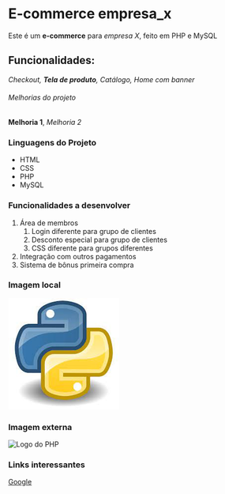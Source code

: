 # E-commerce empresa_x

Este é um **e-commerce** para _empresa X_, feito em PHP e MySQL

## Funcionalidades:

_Checkout, **Tela de produto**, Catálogo, Home com banner_

###### Melhorias do projeto

**Melhoria 1**, _Melhoria 2_

### Linguagens do Projeto

- HTML
- CSS
- PHP
- MySQL

### Funcionalidades a desenvolver

1. Área de membros
   1. Login diferente para grupo de clientes
   2. Desconto especial para grupo de clientes
   3. CSS diferente para grupos diferentes
1. Integração com outros pagamentos
1. Sistema de bônus primeira compra

### Imagem local

![Logo do Python](img/python.jpeg)

### Imagem externa

![Logo do PHP](https://commons.wikimedia.org/wiki/Help:SVG)

### Links interessantes

[Google](https://www.google.com)
